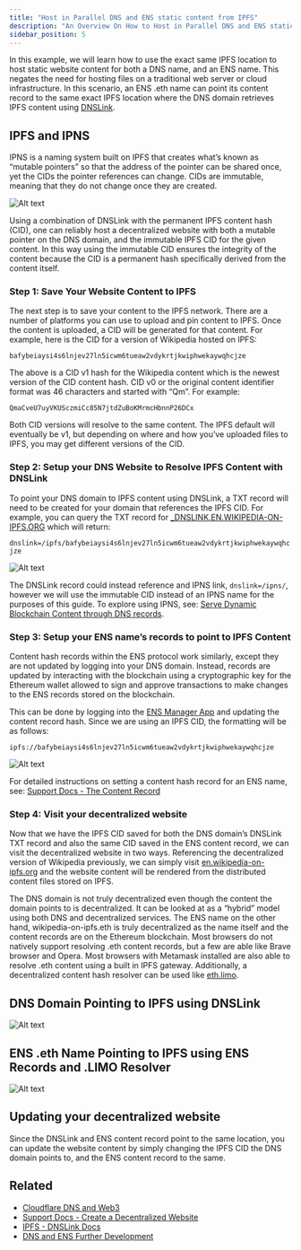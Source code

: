 ```yaml
---
title: "Host in Parallel DNS and ENS static content from IPFS"
description: "An Overview On How to Host in Parallel DNS and ENS static content from IPFS"
sidebar_position: 5
---
```


In this example, we will learn how to use the exact same IPFS location to host static website content for both a DNS name, and an ENS name. This negates the need for hosting files on a traditional web server or cloud infrastructure. In this scenario, an ENS .eth name can point its content record to the same exact IPFS location where the DNS domain retrieves IPFS content using [DNSLink](https://docs.ipfs.tech/concepts/dnslink/).

## IPFS and IPNS

IPNS is a naming system built on IPFS that creates what’s known as “mutable pointers” so that the address of the pointer can be shared once, yet the CIDs the pointer references can change. CIDs are immutable, meaning that they do not change once they are created.

![Alt text](https://dnstoens.com/images/ipns-ipfs.png "IPNS and IPFS")

Using a combination of DNSLink with the permanent IPFS content hash (CID), one can reliably host a decentralized website with both a mutable pointer on the DNS domain, and the immutable IPFS CID for the given content. In this way using the immutable CID ensures the integrity of the content because the CID is a permanent hash specifically derived from the content itself.

### Step 1: Save Your Website Content to IPFS

The next step is to save your content to the IPFS network. There are a number of platforms you can use to upload and pin content to IPFS. Once the content is uploaded, a CID will be generated for that content. For example, here is the CID for a version of Wikipedia hosted on IPFS:

`bafybeiaysi4s6lnjev27ln5icwm6tueaw2vdykrtjkwiphwekaywqhcjze`

The above is a CID v1 hash for the Wikipedia content which is the newest version of the CID content hash. CID v0 or the original content identifier format was 46 characters and started with “Qm”. For example:

`QmaCveU7uyVKUSczmiCc85N7jtdZuBoKMrmcHbnnP26DCx`

Both CID versions will resolve to the same content. The IPFS default will eventually be v1, but depending on where and how you’ve uploaded files to IPFS, you may get different versions of the CID. 


### Step 2: Setup your DNS Website to Resolve IPFS Content with DNSLink

To point your DNS domain to IPFS content using DNSLink, a TXT record will need to be created for your domain that references the IPFS CID. For example, you can query the TXT record for [_DNSLINK.EN.WIKIPEDIA-ON-IPFS.ORG](https://dnschecker.org/all-dns-records-of-domain.php?query=_dnslink.en.wikipedia-on-ipfs.org&rtype=TXT&dns=google) which will return:

`dnslink=/ipfs/bafybeiaysi4s6lnjev27ln5icwm6tueaw2vdykrtjkwiphwekaywqhcjze`

![Alt text](https://dnstoens.com/images/dnslink-ipfs.png "DNSLink with IPFS CID")

The DNSLink record could instead reference and IPNS link, `dnslink=/ipns/`, however we will use the immutable CID instead of an IPNS name for the purposes of this guide. To explore using IPNS, see: [Serve Dynamic Blockchain Content through DNS records](/importguide/4-index).


### Step 3: Setup your ENS name’s records to point to IPFS Content

Content hash records within the ENS protocol work similarly, except they are not updated by logging into your DNS domain. Instead, records are updated by interacting with the blockchain using a cryptographic key for the Ethereum wallet allowed to sign and approve transactions to make changes to the ENS records stored on the blockchain.

This can be done by logging into the [ENS Manager App](https://app.ens.domains) and updating the content record hash. Since we are using an IPFS CID, the formatting will be as follows:


`ipfs://bafybeiaysi4s6lnjev27ln5icwm6tueaw2vdykrtjkwiphwekaywqhcjze`

![Alt text](https://dnstoens.com/images/dweb-ipfs-ens.png "ENS with IPFS Content")


For detailed instructions on setting a content hash record for an ENS name, see: [Support Docs - The Content Record](https://support.ens.domains/docs/core/records/content-hash)

### Step 4: Visit your decentralized website

Now that we have the IPFS CID saved for both the DNS domain’s DNSLink TXT record and also the same CID saved in the ENS content record, we can visit the decentralized website in two ways. Referencing the decentralized version of Wikipedia previously, we can simply visit [en.wikipedia-on-ipfs.org](https://en.wikipedia-on-ipfs.org/) and the website content will be rendered from the distributed content files stored on IPFS.

The DNS domain is not truly decentralized even though the content the domain points to is decentralized. It can be looked at as a “hybrid” model using both DNS and decentralized services. The ENS name on the other hand, wikipedia-on-ipfs.eth is truly decentralized as the name itself and the content records are on the Ethereum blockchain. Most browsers do not natively support resolving .eth content records, but a few are able like Brave browser and Opera. Most browsers with Metamask installed are also able to resolve .eth content using a built in IPFS gateway. Additionally, a decentralized content hash resolver can be used like [eth.limo](https://eth.limo).

## DNS Domain Pointing to IPFS using DNSLink

![Alt text](https://dnstoens.com/images/dns-ipfs-dnslink.png "DNS with DNSLink to IPFS")

## ENS .eth Name Pointing to IPFS using ENS Records and .LIMO Resolver

![Alt text](https://dnstoens.com/images/dns-ipfs-limo.png "ENS IPFS Limo Resolving")

## Updating your decentralized website

Since the DNSLink and ENS content record point to the same location, you can update the website content by simply changing the IPFS CID the DNS domain points to, and the ENS content record to the same.

## Related

* [Cloudflare DNS and Web3](/importguide/3-index)
* [Support Docs - Create a Decentralized Website](https://support.ens.domains/docs/howto/decentralized_website)
* [IPFS - DNSLink Docs](https://docs.ipfs.tech/concepts/dnslink/)
* [DNS and ENS Further Development](/future-dns-ens)
